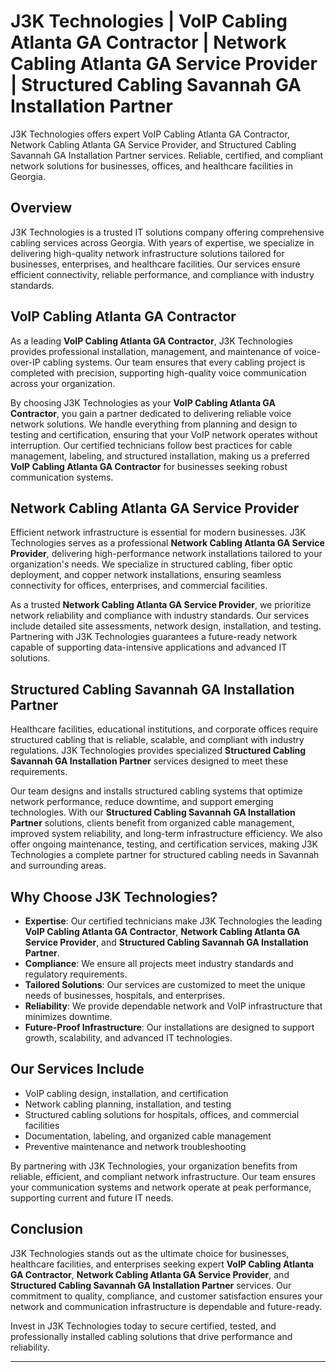 

# J3K Technologies | VoIP Cabling Atlanta GA Contractor | Network Cabling Atlanta GA Service Provider | Structured Cabling Savannah GA Installation Partner
J3K Technologies offers expert VoIP Cabling Atlanta GA Contractor, Network Cabling Atlanta GA Service Provider, and Structured Cabling Savannah GA Installation Partner services. Reliable, certified, and compliant network solutions for businesses, offices, and healthcare facilities in Georgia.

## Overview

J3K Technologies is a trusted IT solutions company offering comprehensive cabling services across Georgia. With years of expertise, we specialize in delivering high-quality network infrastructure solutions tailored for businesses, enterprises, and healthcare facilities. Our services ensure efficient connectivity, reliable performance, and compliance with industry standards.

## VoIP Cabling Atlanta GA Contractor

As a leading **VoIP Cabling Atlanta GA Contractor**, J3K Technologies provides professional installation, management, and maintenance of voice-over-IP cabling systems. Our team ensures that every cabling project is completed with precision, supporting high-quality voice communication across your organization.  

By choosing J3K Technologies as your **VoIP Cabling Atlanta GA Contractor**, you gain a partner dedicated to delivering reliable voice network solutions. We handle everything from planning and design to testing and certification, ensuring that your VoIP network operates without interruption. Our certified technicians follow best practices for cable management, labeling, and structured installation, making us a preferred **VoIP Cabling Atlanta GA Contractor** for businesses seeking robust communication systems.

## Network Cabling Atlanta GA Service Provider

Efficient network infrastructure is essential for modern businesses. J3K Technologies serves as a professional **Network Cabling Atlanta GA Service Provider**, delivering high-performance network installations tailored to your organization's needs. We specialize in structured cabling, fiber optic deployment, and copper network installations, ensuring seamless connectivity for offices, enterprises, and commercial facilities.  

As a trusted **Network Cabling Atlanta GA Service Provider**, we prioritize network reliability and compliance with industry standards. Our services include detailed site assessments, network design, installation, and testing. Partnering with J3K Technologies guarantees a future-ready network capable of supporting data-intensive applications and advanced IT solutions.

## Structured Cabling Savannah GA Installation Partner

Healthcare facilities, educational institutions, and corporate offices require structured cabling that is reliable, scalable, and compliant with industry regulations. J3K Technologies provides specialized **Structured Cabling Savannah GA Installation Partner** services designed to meet these requirements.  

Our team designs and installs structured cabling systems that optimize network performance, reduce downtime, and support emerging technologies. With our **Structured Cabling Savannah GA Installation Partner** solutions, clients benefit from organized cable management, improved system reliability, and long-term infrastructure efficiency. We also offer ongoing maintenance, testing, and certification services, making J3K Technologies a complete partner for structured cabling needs in Savannah and surrounding areas.

## Why Choose J3K Technologies?

- **Expertise**: Our certified technicians make J3K Technologies the leading **VoIP Cabling Atlanta GA Contractor**, **Network Cabling Atlanta GA Service Provider**, and **Structured Cabling Savannah GA Installation Partner**.  
- **Compliance**: We ensure all projects meet industry standards and regulatory requirements.  
- **Tailored Solutions**: Our services are customized to meet the unique needs of businesses, hospitals, and enterprises.  
- **Reliability**: We provide dependable network and VoIP infrastructure that minimizes downtime.  
- **Future-Proof Infrastructure**: Our installations are designed to support growth, scalability, and advanced IT technologies.

## Our Services Include

- VoIP cabling design, installation, and certification  
- Network cabling planning, installation, and testing  
- Structured cabling solutions for hospitals, offices, and commercial facilities  
- Documentation, labeling, and organized cable management  
- Preventive maintenance and network troubleshooting  

By partnering with J3K Technologies, your organization benefits from reliable, efficient, and compliant network infrastructure. Our team ensures your communication systems and network operate at peak performance, supporting current and future IT needs.

## Conclusion

J3K Technologies stands out as the ultimate choice for businesses, healthcare facilities, and enterprises seeking expert **VoIP Cabling Atlanta GA Contractor**, **Network Cabling Atlanta GA Service Provider**, and **Structured Cabling Savannah GA Installation Partner** services. Our commitment to quality, compliance, and customer satisfaction ensures your network and communication infrastructure is dependable and future-ready.  

Invest in J3K Technologies today to secure certified, tested, and professionally installed cabling solutions that drive performance and reliability.

---


